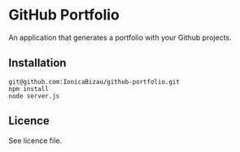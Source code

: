 GitHub Portfolio
=================

An application that generates a portfolio with your Github projects.

## Installation

    git@github.com:IonicaBizau/github-portfolio.git
    npm install
    node server.js
    
## Licence

See licence file.
